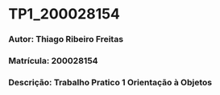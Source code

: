# TP1_200028154
 ### Autor: Thiago Ribeiro Freitas
 ### Matrícula: 200028154
 ### Descrição: Trabalho Pratico 1 Orientação à Objetos 
